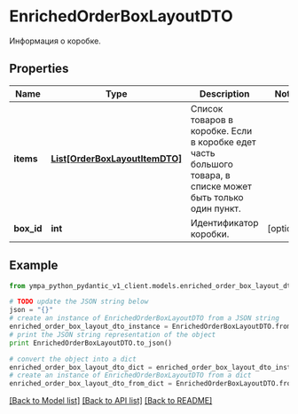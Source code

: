 # EnrichedOrderBoxLayoutDTO

Информация о коробке.

## Properties
Name | Type | Description | Notes
------------ | ------------- | ------------- | -------------
**items** | [**List[OrderBoxLayoutItemDTO]**](OrderBoxLayoutItemDTO.md) | Список товаров в коробке.  Если в коробке едет часть большого товара, в списке может быть только один пункт.  | 
**box_id** | **int** | Идентификатор коробки. | [optional] 

## Example

```python
from ympa_python_pydantic_v1_client.models.enriched_order_box_layout_dto import EnrichedOrderBoxLayoutDTO

# TODO update the JSON string below
json = "{}"
# create an instance of EnrichedOrderBoxLayoutDTO from a JSON string
enriched_order_box_layout_dto_instance = EnrichedOrderBoxLayoutDTO.from_json(json)
# print the JSON string representation of the object
print EnrichedOrderBoxLayoutDTO.to_json()

# convert the object into a dict
enriched_order_box_layout_dto_dict = enriched_order_box_layout_dto_instance.to_dict()
# create an instance of EnrichedOrderBoxLayoutDTO from a dict
enriched_order_box_layout_dto_from_dict = EnrichedOrderBoxLayoutDTO.from_dict(enriched_order_box_layout_dto_dict)
```
[[Back to Model list]](../README.md#documentation-for-models) [[Back to API list]](../README.md#documentation-for-api-endpoints) [[Back to README]](../README.md)


